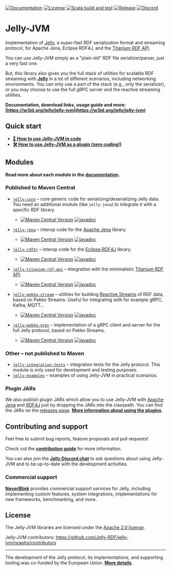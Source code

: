 [![Documentation](https://img.shields.io/website?url=https%3A%2F%2Fw3id.org%2Fjelly%2Fjelly-jvm&label=Documentation)](https://w3id.org/jelly/jelly-jvm) [![License](https://img.shields.io/badge/License-Apache%202.0-blue.svg)](https://opensource.org/licenses/Apache-2.0) [![Scala build and test](https://github.com/Jelly-RDF/jelly-jvm/actions/workflows/scala.yml/badge.svg)](https://github.com/Jelly-RDF/jelly-jvm/actions/workflows/scala.yml) [![Release](https://github.com/Jelly-RDF/jelly-jvm/actions/workflows/release.yml/badge.svg)](https://github.com/Jelly-RDF/jelly-jvm/actions/workflows/release.yml) [![Discord](https://img.shields.io/discord/1333391881404420179?label=Discord%20chat)](https://discord.gg/A8sN5XwVa5)

# Jelly-JVM

Implementation of [Jelly](https://w3id.org/jelly), a super-fast RDF serialization format and streaming protocol, for Apache Jena, Eclipse RDF4J, and the [Titanium RDF API](https://github.com/filip26/titanium-rdf-api).

You can use Jelly-JVM simply as a "plain old" RDF file serializer/parser, just a very fast one.

But, this library also gives you the full stack of utilities for scalable RDF streaming with **[Jelly](https://w3id.org/jelly)** in a lot of different scenarios, including networking environments. You can only use a part of the stack (e.g., only the serializer), or you may choose to use the full gRPC server and the reactive streaming utilities.

**Documentation, download links, usage guide and more: [https://w3id.org/jelly/jelly-jvm](https://w3id.org/jelly/jelly-jvm)**

## Quick start

* **[📃 How to use Jelly-JVM in code](https://w3id.org/jelly/jelly-jvm/dev/getting-started-devs/)**
* **[🛠️ How to use Jelly-JVM as a plugin (zero coding!)](https://w3id.org/jelly/jelly-jvm/dev/getting-started-plugins/)**

## Modules

**Read more about each module in the [documentation](https://w3id.org/jelly/jelly-jvm).**

### Published to Maven Central

- [`jelly-core`](https://github.com/Jelly-RDF/jelly-jvm/tree/main/core/src) – core generic code for serializing/deserializing Jelly data. You need an additional module (like `jelly-jena`) to integrate it with a specific RDF library. 
  - [![Maven Central Version](https://img.shields.io/maven-central/v/eu.neverblink.jelly/jelly-core)](https://central.sonatype.com/artifact/eu.neverblink.jelly/jelly-core) [![javadoc](https://javadoc.io/badge2/eu.neverblink.jelly/jelly-core/javadoc.svg)](https://javadoc.io/doc/eu.neverblink.jelly/jelly-core) 

- [`jelly-jena`](https://github.com/Jelly-RDF/jelly-jvm/tree/main/jena/src) – interop code for the [Apache Jena](https://jena.apache.org/) library.
  - [![Maven Central Version](https://img.shields.io/maven-central/v/eu.neverblink.jelly/jelly-jena)](https://central.sonatype.com/artifact/eu.neverblink.jelly/jelly-jena) [![javadoc](https://javadoc.io/badge2/eu.neverblink.jelly/jelly-jena/javadoc.svg)](https://javadoc.io/doc/eu.neverblink.jelly/jelly-jena)

- [`jelly-rdf4j`](https://github.com/Jelly-RDF/jelly-jvm/tree/main/rdf4j/src) – interop code for the [Eclipse RDF4J](https://rdf4j.org/) library.
  - [![Maven Central Version](https://img.shields.io/maven-central/v/eu.neverblink.jelly/jelly-rdf4j)](https://central.sonatype.com/artifact/eu.neverblink.jelly/jelly-rdf4j) [![javadoc](https://javadoc.io/badge2/eu.neverblink.jelly/jelly-rdf4j/javadoc.svg)](https://javadoc.io/doc/eu.neverblink.jelly/jelly-rdf4j)

- [`jelly-titanium-rdf-api`](https://github.com/Jelly-RDF/jelly-jvm/tree/main/titanium-rdf-api/src) – integration with the minimalistic [Titanium RDF API](https://github.com/filip26/titanium-rdf-api).
  - [![Maven Central Version](https://img.shields.io/maven-central/v/eu.neverblink.jelly/jelly-titanium-rdf-api)](https://central.sonatype.com/artifact/eu.neverblink.jelly/jelly-titanium-rdf-api) [![javadoc](https://javadoc.io/badge2/eu.neverblink.jelly/jelly-titanium-rdf-api/javadoc.svg)](https://javadoc.io/doc/eu.neverblink.jelly/jelly-titanium-rdf-api)

- [`jelly-pekko-stream`](https://github.com/Jelly-RDF/jelly-jvm/tree/main/pekko-stream/src) – utilities for building [Reactive Streams](https://www.reactive-streams.org/) of RDF data, based on Pekko Streams. Useful for integrating with for example gRPC, Kafka, MQTT...
  - [![Maven Central Version](https://img.shields.io/maven-central/v/eu.neverblink.jelly/jelly-pekko-stream_3)](https://central.sonatype.com/artifact/eu.neverblink.jelly/jelly-pekko-stream_3) [![javadoc](https://javadoc.io/badge2/eu.neverblink.jelly/jelly-pekko-stream_3/javadoc.svg)](https://javadoc.io/doc/eu.neverblink.jelly/jelly-pekko-stream_3)

- [`jelly-pekko-grpc`](https://github.com/Jelly-RDF/jelly-jvm/tree/main/pekko-grpc/src) – implementation of a gRPC client and server for the full Jelly protocol, based on Pekko Streams.
  - [![Maven Central Version](https://img.shields.io/maven-central/v/eu.neverblink.jelly/jelly-pekko-grpc)](https://central.sonatype.com/artifact/eu.neverblink.jelly/jelly-pekko-grpc) [![javadoc](https://javadoc.io/badge2/eu.neverblink.jelly/jelly-pekko-grpc/javadoc.svg)](https://javadoc.io/doc/eu.neverblink.jelly/jelly-pekko-grpc)

### Other – not published to Maven

- [`jelly-integration-tests`](https://github.com/Jelly-RDF/jelly-jvm/tree/main/integration-tests/src) – integration tests for the Jelly protocol. This module is only used for development and testing purposes.
- [`jelly-examples`](https://github.com/Jelly-RDF/jelly-jvm/tree/main/examples/src) – examples of using Jelly-JVM in practical scenarios.

### Plugin JARs

We also publish plugin JARs which allow you to use Jelly-JVM with [Apache Jena](https://jena.apache.org/) and [RDF4J](https://rdf4j.org/) just by dropping the JARs into the classpath. You can find the JARs on the [releases page](https://github.com/Jelly-RDF/jelly-jvm/releases). **[More information about using the plugins](https://w3id.org/jelly/jelly-jvm/dev/getting-started-plugins/)**.

## Contributing and support

Feel free to submit bug reports, feature proposals and pull requests!

Check out the **[contribution guide](https://w3id.org/jelly/jelly-jvm/dev/contributing/)** for more information.

You can also join the **[Jelly Discord chat](https://discord.gg/A8sN5XwVa5)** to ask questions about using Jelly-JVM and to be up-to-date with the development activities.

### Commercial support

**[NeverBlink](https://neverblink.eu)** provides commercial support services for Jelly, including implementing custom features, system integrations, implementations for new frameworks, benchmarking, and more.

## License

The Jelly-JVM libraries are licensed under the [Apache 2.0 license](https://www.apache.org/licenses/LICENSE-2.0).

Jelly-JVM contributors: https://github.com/Jelly-RDF/jelly-jvm/graphs/contributors

----

The development of the Jelly protocol, its implementations, and supporting tooling was co-funded by the European Union. **[More details](https://w3id.org/jelly/dev/licensing/projects)**.
